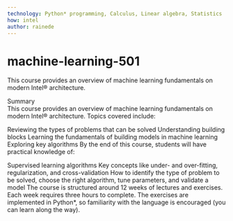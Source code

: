 ```yaml
---
technology: Python* programming, Calculus, Linear algebra, Statistics
how: intel
author: rainede
---
```


# machine-learning-501
This course provides an overview of machine learning fundamentals on modern Intel® architecture. 

Summary  
This course provides an overview of machine learning fundamentals on modern Intel® architecture. Topics covered include:

Reviewing the types of problems that can be solved
Understanding building blocks
Learning the fundamentals of building models in machine learning
Exploring key algorithms
By the end of this course, students will have practical knowledge of:

Supervised learning algorithms
Key concepts like under- and over-fitting, regularization, and cross-validation
How to identify the type of problem to be solved, choose the right algorithm, tune parameters, and validate a model
The course is structured around 12 weeks of lectures and exercises. Each week requires three hours to complete. The exercises are implemented in Python*, so familiarity with the language is encouraged (you can learn along the way).
